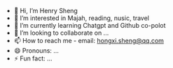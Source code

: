 - 👋 Hi, I’m Henry Sheng
- 👀 I’m interested in Majah, reading, nusic, travel
- 🌱 I’m currently learning Chatgpt and Github co-polot
- 💞️ I’m looking to collaborate on ...
- 📫 How to reach me - email: hongxi.sheng@qq.com
- 😄 Pronouns: ...
- ⚡ Fun fact: ...

<!---
hongxisheng/hongxisheng is a ✨ special ✨ repository because its `README.md` (this file) appears on your GitHub profile.
You can click the Preview link to take a look at your changes.
--->
